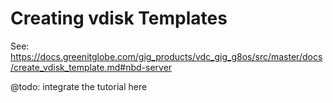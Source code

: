 # Creating vdisk Templates

See: https://docs.greenitglobe.com/gig_products/vdc_gig_g8os/src/master/docs/create_vdisk_template.md#nbd-server

@todo: integrate the tutorial here
